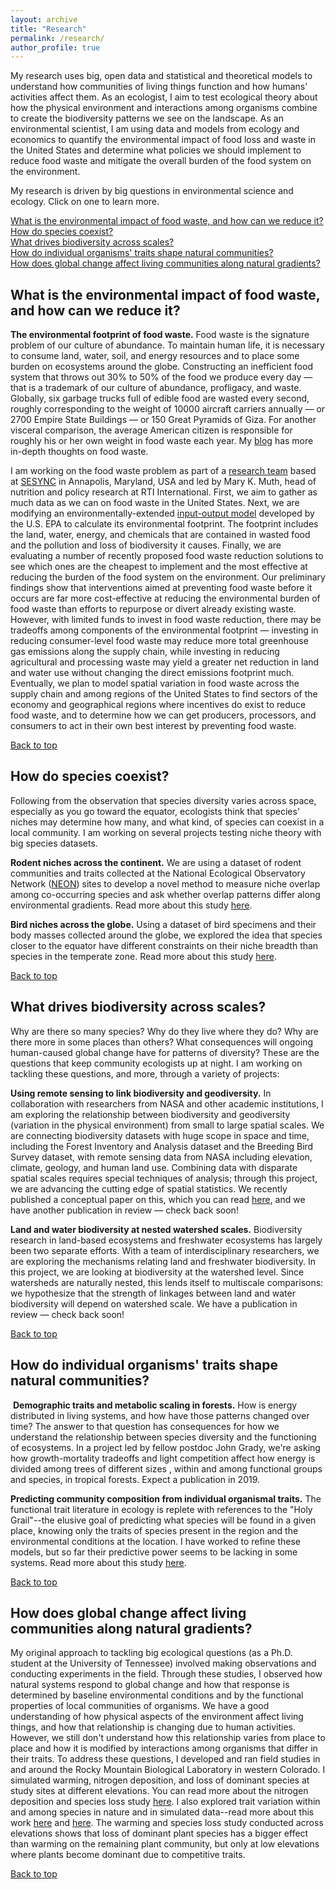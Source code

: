 ```yaml
---
layout: archive
title: "Research"
permalink: /research/
author_profile: true
---
```


My research uses big, open data and statistical and theoretical models to understand how communities of living things function and how humans' activities affect them. As an ecologist, I aim to test ecological theory about how the physical environment and interactions among organisms combine to create the biodiversity patterns we see on the landscape. As an environmental scientist, I am using data and models from ecology and economics to quantify the environmental impact of food loss and waste in the United States and determine what policies we should implement to reduce food waste and mitigate the overall burden of the food system on the environment.

My research is driven by big questions in environmental science and ecology. Click on one to learn more.

[What is the environmental impact of food waste, and how can we reduce it?](#what-is-the-environmental-impact-of-food-waste-and-how-can-we-reduce-it)  
[How do species coexist?](#how-do-species-coexist)  
[What drives biodiversity across scales?](#what-drives-biodiversity-across-scales)  
[How do individual organisms' traits shape natural communities?](#how-do-individual-organisms-traits-shape-natural-communities)   
[How does global change affect living communities along natural gradients?](#how-does-global-change-affect-living-communities-along-natural-gradients)  

## What is the environmental impact of food waste, and how can we reduce it?

**The environmental footprint of food waste.** Food waste is the signature problem of our culture of abundance. To maintain human life, it is necessary to consume land, water, soil, and energy resources and to place some burden on ecosystems around the globe. Constructing an inefficient food system that throws out 30% to 50% of the food we produce every day — that is a trademark of our culture of abundance, profligacy, and waste. Globally, six garbage trucks full of edible food are wasted every second, roughly corresponding to the weight of 10000 aircraft carriers annually — or 2700 Empire State Buildings — or 150 Great Pyramids of Giza. For another visceral comparison, the average American citizen is responsible for roughly his or her own weight in food waste each year. My [blog](https://qdrsite.wordpress.com) has more in-depth thoughts on food waste.

I am working on the food waste problem as part of a [research team](https://www.sesync.org/project/ventures/food-waste-and-the-environment) based at [SESYNC](https://www.sesync.org/) in Annapolis, Maryland, USA and led by Mary K. Muth, head of nutrition and policy research at RTI International. First, we aim to gather as much data as we can on food waste in the United States. Next, we are modifying an environmentally-extended [input-output model](https://github.com/USEPA/USEEIO) developed by the U.S. EPA to calculate its environmental footprint. The footprint includes the land, water, energy, and chemicals that are contained in wasted food and the pollution and loss of biodiversity it causes. Finally, we are  evaluating a number of recently proposed food waste reduction solutions to see which ones are the cheapest to implement and the most effective at reducing the burden of the food system on the environment. Our preliminary findings show that interventions aimed at preventing food waste before it occurs are far more cost-effective at reducing the environmental burden of food waste than efforts to repurpose or divert already existing waste. However, with limited funds to invest in food waste reduction, there may be tradeoffs among components of the environmental footprint &mdash; investing in reducing consumer-level food waste may reduce more total greenhouse gas emissions along the supply chain, while investing in reducing agricultural and processing waste may yield a greater net reduction in land and water use without changing the direct emissions footprint much. Eventually, we plan to model spatial variation in food waste across the supply chain and among regions of the United States to find sectors of the economy and geographical regions where incentives do exist to reduce food waste, and to determine how we can get producers, processors, and consumers to act in their own best interest by preventing food waste.

[Back to top](#Research)

## How do species coexist?

Following from the observation that species diversity varies across space, especially as you go toward the equator, ecologists think that species' niches may determine how many, and what kind, of species can coexist in a local community. I am working on several projects testing niche theory with big species datasets.
	
**Rodent niches across the continent.** We are using a dataset of rodent communities and traits collected at the National Ecological Observatory Network ([NEON](http://www.neonscience.org/)) sites to develop a novel method to measure niche overlap among co-occurring species and ask whether overlap patterns differ along environmental gradients. Read more about this study [here](https://onlinelibrary.wiley.com/doi/abs/10.1111/ecog.03641).

​**Bird niches across the globe.** Using a dataset of bird specimens and their body masses collected around the globe, we explored the idea that species closer to the equator have different constraints on their niche breadth than species in the temperate zone. Read more about this study [here](http://rsbl.royalsocietypublishing.org/content/14/1/20170453).

[Back to top](#Research)

## What drives biodiversity across scales?

​Why are there so many species? Why do they live where they do? Why are there more in some places than others? What consequences will ongoing human-caused global change have for patterns of diversity? These are the questions that keep community ecologists up at night. I am working on tackling these questions, and more, through a variety of projects:

**Using remote sensing to link biodiversity and geodiversity.** In collaboration with researchers from NASA and other academic institutions, I am exploring the relationship between biodiversity and geodiversity (variation in the physical environment) from small to large spatial scales. We are connecting biodiversity datasets with huge scope in space and time, including the Forest Inventory and Analysis dataset and the Breeding Bird Survey dataset, with remote sensing data from NASA including elevation, climate, geology, and human land use. Combining data with disparate spatial scales requires special techniques of analysis; through this project, we are advancing the cutting edge of spatial statistics. We recently published a conceptual paper on this, which you can read [here](https://onlinelibrary.wiley.com/doi/abs/10.1111/geb.12887), and we have another publication in review &mdash; check back soon!

**Land and water biodiversity at nested watershed scales.** Biodiversity research in land-based ecosystems and freshwater ecosystems has largely been two separate efforts. With a team of interdisciplinary researchers, we are exploring the mechanisms relating land and freshwater biodiversity. In this project, we are looking at biodiversity at the watershed level. Since watersheds are naturally nested, this lends itself to multiscale comparisons: we hypothesize that the strength of linkages between land and water biodiversity will depend on watershed scale. We have a publication in review &mdash; check back soon!

[Back to top](#Research)

## How do individual organisms' traits shape natural communities?
​
**Demographic traits and metabolic scaling in forests.** How is energy distributed in living systems, and how have those patterns changed over time? The answer to that question has consequences for how we understand the relationship between species diversity and the functioning of ecosystems. In a project led by fellow postdoc John Grady, we're asking how growth-mortality tradeoffs and light competition affect how energy is divided among trees of different sizes , within and among functional groups and species, in tropical forests. Expect a publication in 2019.

​**Predicting community composition from individual organismal traits.** The functional trait literature in ecology is replete with references to the "Holy Grail"--the elusive goal of predicting what species will be found in a given place, knowing only the traits of species present in the region and the environmental conditions at the location. I have worked to refine these models, but so far their predictive power seems to be lacking in some systems. Read more about this study [here](https://onlinelibrary.wiley.com/doi/abs/10.1111/jvs.12555).

[Back to top](#Research)

## How does global change affect living communities along natural gradients?
	
My original approach to tackling big ecological questions (as a Ph.D. student at the University of Tennessee) involved making observations and conducting experiments in the field. Through these studies, I observed how natural systems respond to global change and how that response is determined by baseline environmental conditions and by the functional properties of local communities of organisms. We have a good understanding of how physical aspects of the environment affect living things, and how that relationship is changing due to human activities. However, we still don't understand how this relationship varies from place to place and how it is modified by interactions among organisms that differ in their traits. To address these questions, I developed and ran field studies in and around the Rocky Mountain Biological Laboratory in western Colorado. I simulated warming, nitrogen deposition, and loss of dominant species at study sites at different elevations. You can read more about the nitrogen deposition and species loss study [here](https://academic.oup.com/jpe/article-abstract/doi/10.1093/jpe/rtx015/3051921/Aboveground-resilience-to-species-loss-but?redirectedFrom=fulltext). I also explored trait variation within and among species in nature and in simulated data--read more about this work [here](http://onlinelibrary.wiley.com/doi/10.1111/1365-2435.12162/abstract) and [here](http://onlinelibrary.wiley.com/doi/10.1111/oik.02760/abstract). The warming and species loss study conducted across elevations shows that loss of dominant plant species has a bigger effect than warming on the remaining plant community, but only at low elevations where plants become dominant due to competitive traits. 

[Back to top](#Research)